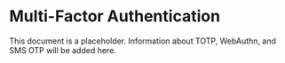 # Multi-Factor Authentication

This document is a placeholder. Information about TOTP, WebAuthn, and SMS OTP will be added here.

